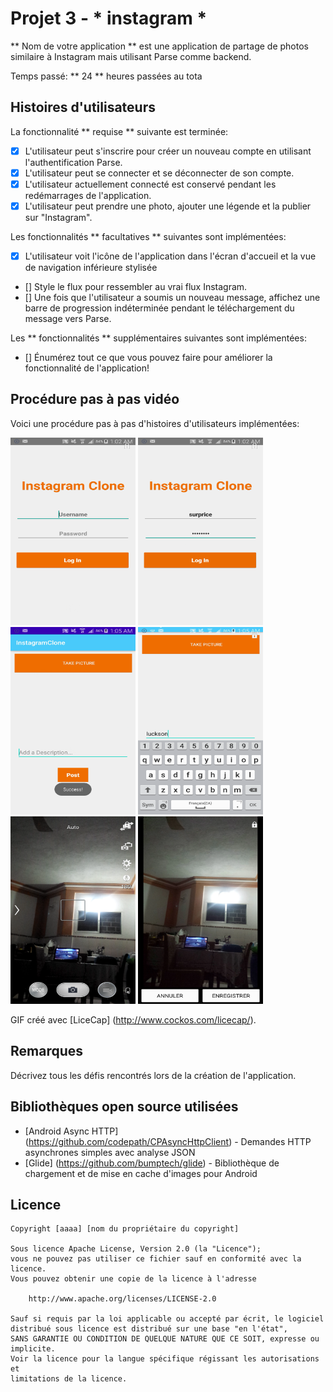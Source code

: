 

# Projet 3 - * instagram *

** Nom de votre application ** est une application de partage de photos similaire à Instagram mais utilisant Parse comme backend.

Temps passé: ** 24 ** heures passées au tota

## Histoires d'utilisateurs

La fonctionnalité ** requise ** suivante est terminée:

- [X] L'utilisateur peut s'inscrire pour créer un nouveau compte en utilisant l'authentification Parse.
- [X] L'utilisateur peut se connecter et se déconnecter de son compte.
- [X] L'utilisateur actuellement connecté est conservé pendant les redémarrages de l'application.
- [X] L'utilisateur peut prendre une photo, ajouter une légende et la publier sur "Instagram".

Les fonctionnalités ** facultatives ** suivantes sont implémentées:

- [X] L'utilisateur voit l'icône de l'application dans l'écran d'accueil et la vue de navigation inférieure stylisée
- [] Style le flux pour ressembler au vrai flux Instagram.
- [] Une fois que l'utilisateur a soumis un nouveau message, affichez une barre de progression indéterminée pendant le téléchargement du message vers Parse.

Les ** fonctionnalités ** supplémentaires suivantes sont implémentées:

- [] Énumérez tout ce que vous pouvez faire pour améliorer la fonctionnalité de l'application!

## Procédure pas à pas vidéo

Voici une procédure pas à pas d'histoires d'utilisateurs implémentées:

<img src = 'https://github.com/Sluckson/instagram-partie2/blob/master/Screenshot_2020-05-27-17-12-46.png' title = 'Vidéo pas à pas' width = '200' height = '300' alt = 'gif non prise en chage' />
<img src = 'https://github.com/Sluckson/instagram-partie2/blob/master/Screenshot_2020-05-27-17-13-00.png' title = 'Vidéo pas à pas' width = '200' height = '300' alt = 'gif non prise en chage' />
<img src = 'https://github.com/Sluckson/instagram-partie2/blob/master/Screenshot_2020-05-27-17-14-19.png' title = 'Vidéo pas à pas' width = '200' height = '300' alt = 'gif non prise en chage' />
<img src = 'https://github.com/Sluckson/instagram-partie2/blob/master/Screenshot_2020-05-27-17-14-36.png' title = 'Vidéo pas à pas' width = '200' height = '300' alt = 'gif non prise en chage' />
<img src = 'https://github.com/Sluckson/instagram-partie2/blob/master/Screenshot_2020-05-27-17-15-11.png' title = 'Vidéo pas à pas' width = '200' height = '300' alt = 'gif non prise en chage' />
<img src = 'https://github.com/Sluckson/instagram-partie2/blob/master/Screenshot_2020-05-27-17-15-13.png' title = 'Vidéo pas à pas' width = '200' height = '300' alt = 'gif non prise en chage' />

GIF créé avec [LiceCap] (http://www.cockos.com/licecap/).

## Remarques

Décrivez tous les défis rencontrés lors de la création de l'application.

## Bibliothèques open source utilisées

- [Android Async HTTP] (https://github.com/codepath/CPAsyncHttpClient) - Demandes HTTP asynchrones simples avec analyse JSON
- [Glide] (https://github.com/bumptech/glide) - Bibliothèque de chargement et de mise en cache d'images pour Android

## Licence

    Copyright [aaaa] [nom du propriétaire du copyright]

    Sous licence Apache License, Version 2.0 (la "Licence");
    vous ne pouvez pas utiliser ce fichier sauf en conformité avec la licence.
    Vous pouvez obtenir une copie de la licence à l'adresse

        http://www.apache.org/licenses/LICENSE-2.0

    Sauf si requis par la loi applicable ou accepté par écrit, le logiciel
    distribué sous licence est distribué sur une base "en l'état",
    SANS GARANTIE OU CONDITION DE QUELQUE NATURE QUE CE SOIT, expresse ou implicite.
    Voir la licence pour la langue spécifique régissant les autorisations et
    limitations de la licence.
